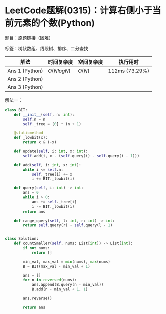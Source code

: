 # LeetCode题解(0315)：计算右侧小于当前元素的个数(Python)

题目：[原题链接](https://leetcode-cn.com/problems/count-of-smaller-numbers-after-self/)（困难）

标签：树状数组、线段树、排序、二分查找

| 解法           | 时间复杂度 | 空间复杂度 | 执行用时       |
| -------------- | ---------- | ---------- | -------------- |
| Ans 1 (Python) | $O(NlogN)$ | $O(N)$     | 112ms (73.29%) |
| Ans 2 (Python) |            |            |                |
| Ans 3 (Python) |            |            |                |

解法一：

```python
class BIT:
    def __init__(self, n: int):
        self.n = n
        self._tree = [0] * (n + 1)

    @staticmethod
    def _lowbit(x):
        return x & (-x)

    def update(self, i: int, x: int):
        self.add(i, x - (self.query(i) - self.query(i - 1)))

    def add(self, i: int, x: int):
        while i <= self.n:
            self._tree[i] += x
            i += BIT._lowbit(i)

    def query(self, i: int) -> int:
        ans = 0
        while i > 0:
            ans += self._tree[i]
            i -= BIT._lowbit(i)
        return ans

    def range_query(self, l: int, r: int) -> int:
        return self.query(r) - self.query(l - 1)


class Solution:
    def countSmaller(self, nums: List[int]) -> List[int]:
        if not nums:
            return []

        min_val, max_val = min(nums), max(nums)
        B = BIT(max_val - min_val + 1)

        ans = []
        for n in reversed(nums):
            ans.append(B.query(n - min_val))
            B.add(n - min_val + 1, 1)

        ans.reverse()

        return ans
```